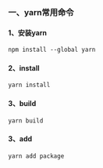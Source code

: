 ### 一、yarn常用命令

#### 1、安装yarn

```
npm install --global yarn
```

#### 2、install

```
yarn install
```

#### 3、build

```
yarn build
```

#### 3、add

```
yarn add package
```